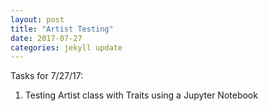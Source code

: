 ```yaml
---
layout: post
title: "Artist Testing"
date: 2017-07-27
categories: jekyll update
---
```


Tasks for 7/27/17:
1. Testing Artist class with Traits using a Jupyter Notebook
